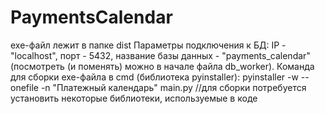 # PaymentsCalendar

exe-файл лежит в папке dist
Параметры подключения к БД: IP - "localhost", порт - 5432, название базы данных - "payments_calendar" (посмотреть (и поменять) можно в начале файла db_worker).
Команда для сборки exe-файла в cmd (библиотека pyinstaller): pyinstaller -w --onefile -n "Платежный календарь" main.py //для сборки потребуется установить некоторые библиотеки, используемые в коде
